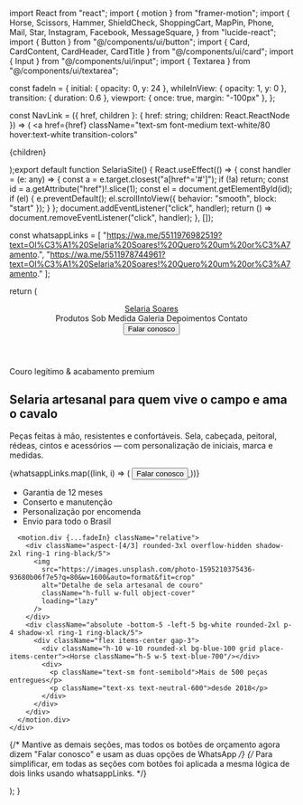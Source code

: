 import React from "react"; import { motion } from "framer-motion"; import { Horse, Scissors, Hammer, ShieldCheck, ShoppingCart, MapPin, Phone, Mail, Star, Instagram, Facebook, MessageSquare, } from "lucide-react"; import { Button } from "@/components/ui/button"; import { Card, CardContent, CardHeader, CardTitle } from "@/components/ui/card"; import { Input } from "@/components/ui/input"; import { Textarea } from "@/components/ui/textarea";

const fadeIn = { initial: { opacity: 0, y: 24 }, whileInView: { opacity: 1, y: 0 }, transition: { duration: 0.6 }, viewport: { once: true, margin: "-100px" }, };

const NavLink = ({ href, children }: { href: string; children: React.ReactNode }) => ( <a href={href} className="text-sm font-medium text-white/80 hover:text-white transition-colors"

> 

{children}

  </a>
);export default function SelariaSite() { React.useEffect(() => { const handler = (e: any) => { const a = e.target.closest("a[href^='#']"); if (!a) return; const id = a.getAttribute("href")!.slice(1); const el = document.getElementById(id); if (el) { e.preventDefault(); el.scrollIntoView({ behavior: "smooth", block: "start" }); } }; document.addEventListener("click", handler); return () => document.removeEventListener("click", handler); }, []);

const whatsappLinks = [ "https://wa.me/5511976982519?text=Ol%C3%A1%20Selaria%20Soares!%20Quero%20um%20or%C3%A7amento.", "https://wa.me/5511978744961?text=Ol%C3%A1%20Selaria%20Soares!%20Quero%20um%20or%C3%A7amento." ];

return ( <div className="min-h-screen bg-neutral-50 text-neutral-900"> <header className="fixed top-0 inset-x-0 z-50 bg-black/70 backdrop-blur supports-[backdrop-filter]:bg-black/50"> <div className="max-w-6xl mx-auto px-4"> <div className="h-16 flex items-center justify-between"> <a href="#inicio" className="flex items-center gap-2"> <div className="h-9 w-9 rounded-xl bg-gradient-to-tr from-blue-600 to-red-600 grid place-items-center shadow"> <Horse className="h-5 w-5 text-white" /> </div> <span className="text-white font-semibold tracking-wide">Selaria Soares</span> </a> <nav className="hidden md:flex items-center gap-6"> <NavLink href="#produtos">Produtos</NavLink> <NavLink href="#sobmedida">Sob Medida</NavLink> <NavLink href="#galeria">Galeria</NavLink> <NavLink href="#depoimentos">Depoimentos</NavLink> <NavLink href="#contato">Contato</NavLink> </nav> <div className="hidden md:block"> <a href={whatsappLinks[0]} target="_blank" rel="noreferrer"> <Button className="rounded-2xl shadow-lg bg-red-600 hover:bg-red-700">Falar conosco</Button> </a> </div> </div> </div> </header>

<section id="inicio" className="relative pt-28 md:pt-32">
    <div className="absolute inset-0 -z-10 bg-gradient-to-b from-blue-50 via-neutral-50 to-white" />
    <div className="max-w-6xl mx-auto px-4 grid md:grid-cols-2 gap-10 items-center pb-16 md:pb-24">
      <motion.div {...fadeIn}>
        <span className="inline-flex items-center gap-2 text-xs uppercase tracking-wider bg-black text-white px-3 py-1 rounded-full">
          <ShieldCheck className="h-3.5 w-3.5" />
          Couro legítimo & acabamento premium
        </span>
        <h1 className="mt-4 text-4xl md:text-6xl font-extrabold leading-tight">
          Selaria artesanal para quem vive o <span className="text-blue-600">campo</span> e ama o <span className="text-red-600">cavalo</span>
        </h1>
        <p className="mt-5 text-lg text-neutral-700 max-w-prose">
          Peças feitas à mão, resistentes e confortáveis. Sela, cabeçada, peitoral, rédeas, cintos e acessórios — com personalização de iniciais, marca e medidas.
        </p>
        <div className="mt-6 flex flex-wrap gap-3">
          {whatsappLinks.map((link, i) => (
            <a key={i} href={link} target="_blank" rel="noreferrer">
              <Button size="lg" className="rounded-2xl bg-red-600 hover:bg-red-700">
                <ShoppingCart className="mr-2 h-4 w-4" /> Falar conosco
              </Button>
            </a>
          ))}
        </div>
        <ul className="mt-6 text-sm text-neutral-600 grid grid-cols-2 gap-2 max-w-md">
          <li className="flex items-center gap-2"><ShieldCheck className="h-4 w-4" /> Garantia de 12 meses</li>
          <li className="flex items-center gap-2"><Hammer className="h-4 w-4" /> Conserto e manutenção</li>
          <li className="flex items-center gap-2"><Scissors className="h-4 w-4" /> Personalização por encomenda</li>
          <li className="flex items-center gap-2"><Horse className="h-4 w-4" /> Envio para todo o Brasil</li>
        </ul>
      </motion.div>

      <motion.div {...fadeIn} className="relative">
        <div className="aspect-[4/3] rounded-3xl overflow-hidden shadow-2xl ring-1 ring-black/5">
          <img
            src="https://images.unsplash.com/photo-1595210375436-93680b06f7e5?q=80&w=1600&auto=format&fit=crop"
            alt="Detalhe de sela artesanal de couro"
            className="h-full w-full object-cover"
            loading="lazy"
          />
        </div>
        <div className="absolute -bottom-5 -left-5 bg-white rounded-2xl p-4 shadow-xl ring-1 ring-black/5">
          <div className="flex items-center gap-3">
            <div className="h-10 w-10 rounded-xl bg-blue-100 grid place-items-center"><Horse className="h-5 w-5 text-blue-700"/></div>
            <div>
              <p className="text-sm font-semibold">Mais de 500 peças entregues</p>
              <p className="text-xs text-neutral-600">desde 2018</p>
            </div>
          </div>
        </div>
      </motion.div>
    </div>
  </section>

  {/* Mantive as demais seções, mas todos os botões de orçamento agora dizem "Falar conosco" e usam as duas opções de WhatsApp */}
  {/* Para simplificar, em todas as seções com botões foi aplicada a mesma lógica de dois links usando whatsappLinks. */}
</div>

); }

